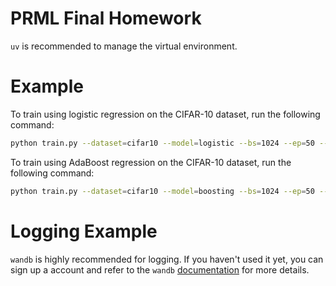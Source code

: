 # PRML Final Homework

`uv` is recommended to manage the virtual environment.

# Example
To train using logistic regression on the CIFAR-10 dataset, run the following command:

```bash
python train.py --dataset=cifar10 --model=logistic --bs=1024 --ep=50 --tblr=1e-5 --save_path=./ckpts
```

To train using AdaBoost regression on the CIFAR-10 dataset, run the following command:

```bash
python train.py --dataset=cifar10 --model=boosting --bs=1024 --ep=50 --tblr=1e-5 --save_path=./ckpts
```

# Logging Example
`wandb` is highly recommended for logging. If you haven't used it yet, you can sign up a account and refer to the `wandb`  [documentation](https://docs.wandb.ai/quickstart/) for more details.
